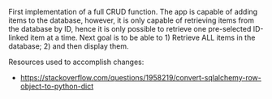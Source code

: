 First implementation of a full CRUD function. The app is capable of adding items to the database, however, it is only capable of retrieving items from the database by ID, hence it is only possible to retrieve one pre-selected ID-linked item at a time. Next goal is to be able to 1) Retrieve ALL items in the database; 2) and then display them.

Resources used to accomplish changes: 
- https://stackoverflow.com/questions/1958219/convert-sqlalchemy-row-object-to-python-dict
